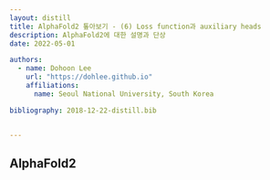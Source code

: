 ```yaml
---
layout: distill
title: AlphaFold2 톺아보기 - (6) Loss function과 auxiliary heads
description: AlphaFold2에 대한 설명과 단상
date: 2022-05-01

authors:
  - name: Dohoon Lee
    url: "https://dohlee.github.io"
    affiliations:
      name: Seoul National University, South Korea

bibliography: 2018-12-22-distill.bib


---
```


## AlphaFold2

